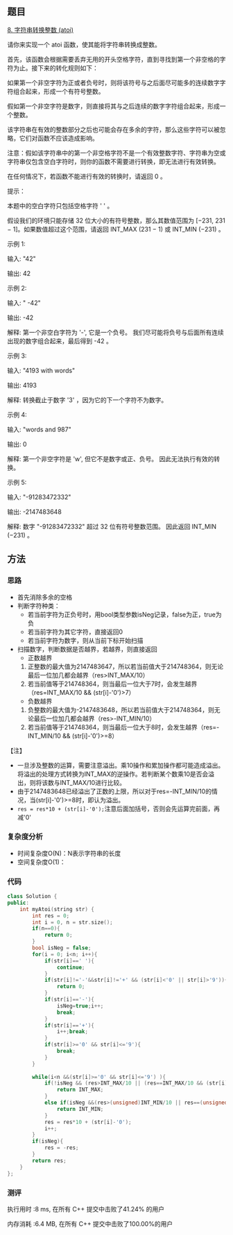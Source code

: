 ## 题目
[8. 字符串转换整数 (atoi)](https://leetcode-cn.com/problems/string-to-integer-atoi/)

请你来实现一个 atoi 函数，使其能将字符串转换成整数。

首先，该函数会根据需要丢弃无用的开头空格字符，直到寻找到第一个非空格的字符为止。接下来的转化规则如下：

   如果第一个非空字符为正或者负号时，则将该符号与之后面尽可能多的连续数字字符组合起来，形成一个有符号整数。 
   
   假如第一个非空字符是数字，则直接将其与之后连续的数字字符组合起来，形成一个整数。

   该字符串在有效的整数部分之后也可能会存在多余的字符，那么这些字符可以被忽略，它们对函数不应该造成影响。

注意：假如该字符串中的第一个非空格字符不是一个有效整数字符、字符串为空或字符串仅包含空白字符时，则你的函数不需要进行转换，即无法进行有效转换。

在任何情况下，若函数不能进行有效的转换时，请返回 0 。

提示：

本题中的空白字符只包括空格字符 ' ' 。

假设我们的环境只能存储 32 位大小的有符号整数，那么其数值范围为 [−231,  231 − 1]。如果数值超过这个范围，请返回  INT_MAX (231 − 1) 或 INT_MIN (−231) 。

 

示例 1:

输入: "42"

输出: 42

示例 2:

输入: "   -42"

输出: -42

解释: 第一个非空白字符为 '-', 它是一个负号。
     我们尽可能将负号与后面所有连续出现的数字组合起来，最后得到 -42 。

示例 3:

输入: "4193 with words"

输出: 4193

解释: 转换截止于数字 '3' ，因为它的下一个字符不为数字。

示例 4:

输入: "words and 987"

输出: 0

解释: 第一个非空字符是 'w', 但它不是数字或正、负号。
     因此无法执行有效的转换。

示例 5:

输入: "-91283472332"

输出: -2147483648

解释: 数字 "-91283472332" 超过 32 位有符号整数范围。 
     因此返回 INT_MIN (−231) 。

## 方法
### 思路
- 首先消除多余的空格
- 判断字符种类：
    - 若当前字符为正负号时，用bool类型参数isNeg记录，false为正，true为负
    - 若当前字符为其它字符，直接返回0
    - 若当前字符为数字，则从当前下标开始扫描
- 扫描数字，判断数据是否越界，若越界，则直接返回
    - 正数越界
    1. 正整数的最大值为2147483647，所以若当前值大于214748364，则无论最后一位加几都会越界（res>INT_MAX/10）
    2. 若当前值等于214748364，则当最后一位大于7时，会发生越界（res=INT_MAX/10 && (str[i]-'0')>7）
    - 负数越界
    1. 负整数的最大值为-2147483648，所以若当前值大于214748364，则无论最后一位加几都会越界（res>-INT_MIN/10）
    2. 若当前值等于214748364，则当最后一位大于8时，会发生越界（res=-INT_MIN/10 && (str[i]-'0')>=8）


【注】
- 一旦涉及整数的运算，需要注意溢出。乘10操作和累加操作都可能造成溢出。将溢出的处理方式转换为INT_MAX的逆操作。若判断某个数乘10是否会溢出，则将该数与INT_MAX/10进行比较。
- 由于2147483648已经溢出了正数的上限，所以对于res=-INT_MIN/10的情况，当(str[i]-'0')>=8时，即认为溢出。
- `res = res*10 + (str[i]-'0');`注意后面加括号，否则会先运算完前面，再减'0'


### 复杂度分析
- 时间复杂度O(N)：N表示字符串的长度
- 空间复杂度O(1)：

### 代码
```cpp
class Solution {
public:
    int myAtoi(string str) {
        int res = 0;
        int i = 0, n = str.size();
        if(n==0){
            return 0;
        }
        bool isNeg = false;
        for(i = 0; i<n; i++){
            if(str[i]==' '){
                continue;
            }
            if(str[i]!='-'&&str[i]!='+' && (str[i]<'0' || str[i]>'9')){
                return 0;
            }
            if(str[i]=='-'){
                isNeg=true;i++;
                break;
            }
            if(str[i]=='+'){
                i++;break;
            }
            if(str[i]>='0' && str[i]<='9'){
                break;
            }
        }
        
        while(i<n &&(str[i]>='0' && str[i]<='9') ){
            if(!isNeg && (res>INT_MAX/10 || (res==INT_MAX/10 && (str[i]-'0')>=INT_MAX%10))){
                return INT_MAX;
            }
            else if(isNeg &&(res>(unsigned)INT_MIN/10 || res==(unsigned)INT_MIN/10 && (str[i]-'0')>=(unsigned)INT_MIN%10 )){
                return INT_MIN;
            }
            res = res*10 + (str[i]-'0');
            i++;
        }
        if(isNeg){
            res = -res;
        }
        return res;
    }
};
```

### 测评
执行用时 :8 ms, 在所有 C++ 提交中击败了41.24% 的用户

内存消耗 :6.4 MB, 在所有 C++ 提交中击败了100.00%的用户
